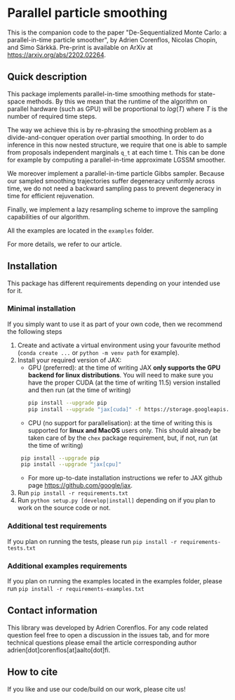 # Parallel particle smoothing

This is the companion code to the paper "De-Sequentialized Monte Carlo: a parallel-in-time particle smoother", by Adrien
Corenflos, Nicolas Chopin, and Simo Särkkä. Pre-print is available on ArXiv at https://arxiv.org/abs/2202.02264.

## Quick description

This package implements parallel-in-time smoothing methods for state-space methods. By this we mean that the runtime of
the algorithm on parallel hardware (such as GPU) will be proportional to $log(T)$ where $T$ is the number of required
time steps.

The way we achieve this is by re-phrasing the smoothing problem as a divide-and-conquer operation over partial
smoothing. In order to do inference in this now nested structure, we require that one is able to sample from proposals
independent marginals `q_t` at each time t. This can be done for example by computing a parallel-in-time approximate
LGSSM smoother.

We moreover implement a parallel-in-time particle Gibbs sampler. Because our sampled smoothing trajectories suffer
degeneracy uniformly across time, we do not need a backward sampling pass to prevent degeneracy in time for efficient
rejuvenation.

Finally, we implement a lazy resampling scheme to improve the sampling capabilities of our algorithm.

All the examples are located in the `examples` folder.  

For more details, we refer to our article.

## Installation

This package has different requirements depending on your intended use for it.

### Minimal installation

If you simply want to use it as part of your own code, then we recommend the following steps

1. Create and activate a virtual environment using your favourite method (`conda create ...` or `python -m venv path`
   for example).
2. Install your required version of JAX:
    * GPU (preferred): at the time of writing JAX **only supports the GPU backend for linux distributions**. You will
      need to make sure you have the proper CUDA (at the time of writing 11.5) version installed and then run (at the
      time of writing)
      ```bash
      pip install --upgrade pip
      pip install --upgrade "jax[cuda]" -f https://storage.googleapis.com/jax-releases/jax_releases.html --ignore-installed # Note: wheels only available on linux.
      ```
    * CPU (no support for parallelisation): at the time of writing this is supported for **linux and MacOS** users only.
      This should already be taken care of by the `chex` package requirement, but, if not, run (at the time of writing)
    ```bash
     pip install --upgrade pip
     pip install --upgrade "jax[cpu]"
     ```
    * For more up-to-date installation instructions we refer to JAX github page https://github.com/google/jax.
3. Run `pip install -r requirements.txt`
4. Run `python setup.py [develop|install]` depending on if you plan to work on the source code or not.

### Additional test requirements

If you plan on running the tests, please run `pip install -r requirements-tests.txt`

### Additional examples requirements

If you plan on running the examples located in the examples folder, please
run `pip install -r requirements-examples.txt`

## Contact information

This library was developed by Adrien Corenflos. For any code related question feel free to open a discussion in the
issues tab, and for more technical questions please email the article corresponding author 
adrien[dot]corenflos[at]aalto[dot]fi.

## How to cite

If you like and use our code/build on our work, please cite us!
